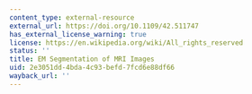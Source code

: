```yaml
---
content_type: external-resource
external_url: https://doi.org/10.1109/42.511747
has_external_license_warning: true
license: https://en.wikipedia.org/wiki/All_rights_reserved
status: ''
title: EM Segmentation of MRI Images
uid: 2e3051dd-4bda-4c93-befd-7fcd6e88df66
wayback_url: ''
---
```

